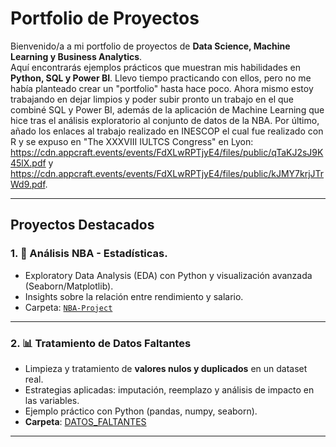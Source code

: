 # Portfolio de Proyectos

Bienvenido/a a mi portfolio de proyectos de **Data Science, Machine Learning y Business Analytics**.  
Aquí encontrarás ejemplos prácticos que muestran mis habilidades en **Python, SQL y Power BI**. Llevo tiempo practicando con ellos, pero no me había planteado crear un "portfolio" hasta hace poco. Ahora mismo estoy trabajando en dejar limpios y poder subir pronto un trabajo en el que combiné SQL y Power BI, además de la aplicación de Machine Learning que hice tras el análisis exploratorio al conjunto de datos de la NBA. Por último, añado los enlaces al trabajo realizado en INESCOP el cual fue realizado con R y se expuso en "The XXXVIII IULTCS Congress" en Lyon: https://cdn.appcraft.events/events/FdXLwRPTjyE4/files/public/qTaKJ2sJ9K45lX.pdf y https://cdn.appcraft.events/events/FdXLwRPTjyE4/files/public/kJMY7krjJTrWd9.pdf.

---

## Proyectos Destacados

### 1. 🏀 Análisis NBA - Estadísticas.
- Exploratory Data Analysis (EDA) con Python y visualización avanzada (Seaborn/Matplotlib).
- Insights sobre la relación entre rendimiento y salario.
- Carpeta: [`NBA-Project`](./NBA-Project)
  
---

### 2. 📊 Tratamiento de Datos Faltantes  
- Limpieza y tratamiento de **valores nulos y duplicados** en un dataset real.  
- Estrategias aplicadas: imputación, reemplazo y análisis de impacto en las variables.  
- Ejemplo práctico con Python (pandas, numpy, seaborn).  
- **Carpeta**: [DATOS_FALTANTES](DATOS_FALTANTES)

---


